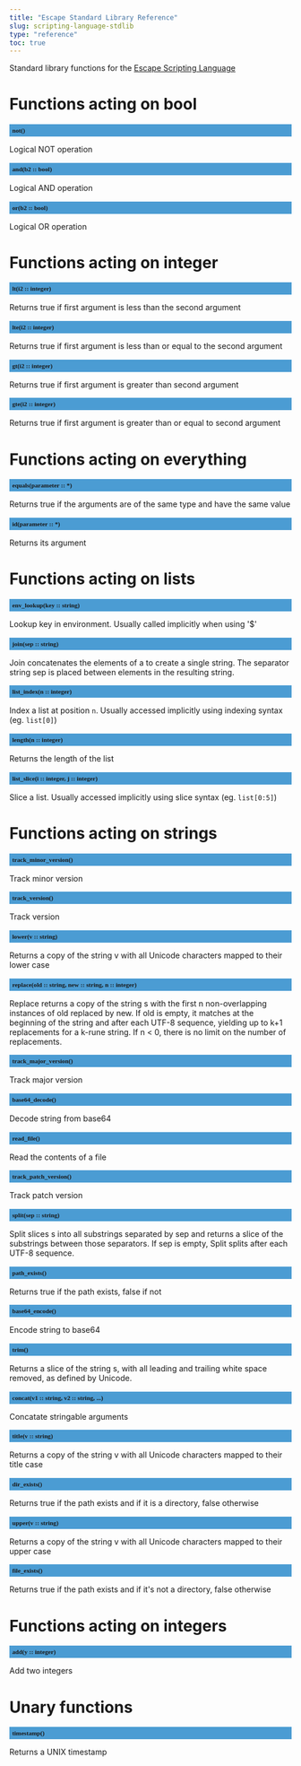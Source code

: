 ```yaml
---
title: "Escape Standard Library Reference"
slug: scripting-language-stdlib 
type: "reference"
toc: true
---
```


<style>
h2 {
  font-size: 0.8em;
  font-family: mono;
  background: #4B9CD3;
  padding: 5px;
}
</style>

Standard library functions for the [Escape Scripting Language](../scripting-language/)


# Functions acting on bool

## not()

Logical NOT operation

## and(b2 :: bool)

Logical AND operation

## or(b2 :: bool)

Logical OR operation


# Functions acting on integer

## lt(i2 :: integer)

Returns true if first argument is less than the second argument

## lte(i2 :: integer)

Returns true if first argument is less than or equal to the second argument

## gt(i2 :: integer)

Returns true if first argument is greater than second argument

## gte(i2 :: integer)

Returns true if first argument is greater than or equal to second argument


# Functions acting on everything

## equals(parameter :: *)

Returns true if the arguments are of the same type and have the same value

## id(parameter :: *)

Returns its argument


# Functions acting on lists

## env_lookup(key :: string)

Lookup key in environment. Usually called implicitly when using '$'

## join(sep :: string)

Join concatenates the elements of a to create a single string. The separator string sep is placed between elements in the resulting string. 

## list_index(n :: integer)

Index a list at position `n`. Usually accessed implicitly using indexing syntax (eg. `list[0]`)

## length(n :: integer)

Returns the length of the list

## list_slice(i :: integer, j :: integer)

Slice a list. Usually accessed implicitly using slice syntax (eg. `list[0:5]`)


# Functions acting on strings

## track_minor_version()

Track minor version

## track_version()

Track version

## lower(v :: string)

Returns a copy of the string v with all Unicode characters mapped to their lower case

## replace(old :: string, new :: string, n :: integer)

Replace returns a copy of the string s with the first n non-overlapping instances of old replaced by new. If old is empty, it matches at the beginning of the string and after each UTF-8 sequence, yielding up to k+1 replacements for a k-rune string. If n < 0, there is no limit on the number of replacements.

## track_major_version()

Track major version

## base64_decode()

Decode string from base64

## read_file()

Read the contents of a file

## track_patch_version()

Track patch version

## split(sep :: string)

Split slices s into all substrings separated by sep and returns a slice of the substrings between those separators. If sep is empty, Split splits after each UTF-8 sequence.

## path_exists()

Returns true if the path exists, false if not

## base64_encode()

Encode string to base64

## trim()

Returns a slice of the string s, with all leading and trailing white space removed, as defined by Unicode. 

## concat(v1 :: string, v2 :: string, ...)

Concatate stringable arguments

## title(v :: string)

Returns a copy of the string v with all Unicode characters mapped to their title case

## dir_exists()

Returns true if the path exists and if it is a directory, false otherwise

## upper(v :: string)

Returns a copy of the string v with all Unicode characters mapped to their upper case

## file_exists()

Returns true if the path exists and if it's not a directory, false otherwise


# Functions acting on integers

## add(y :: integer)

Add two integers


# Unary functions

## timestamp()

Returns a UNIX timestamp

